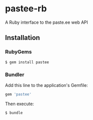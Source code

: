 # pastee-rb
A Ruby interface to the paste.ee web API

## Installation
### RubyGems
``` shell
$ gem install pastee
```

### Bundler
Add this line to the application's Gemfile:
``` ruby
gem 'pastee'
```

Then execute:
``` shell
$ bundle
```

